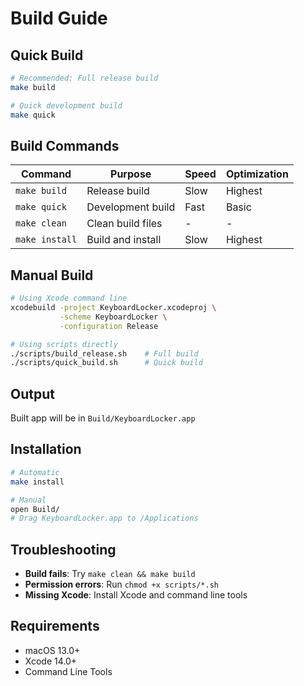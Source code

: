 # Build Guide

## Quick Build

```bash
# Recommended: Full release build
make build

# Quick development build
make quick
```

## Build Commands

| Command        | Purpose           | Speed | Optimization |
| -------------- | ----------------- | ----- | ------------ |
| `make build`   | Release build     | Slow  | Highest      |
| `make quick`   | Development build | Fast  | Basic        |
| `make clean`   | Clean build files | -     | -            |
| `make install` | Build and install | Slow  | Highest      |

## Manual Build

```bash
# Using Xcode command line
xcodebuild -project KeyboardLocker.xcodeproj \
           -scheme KeyboardLocker \
           -configuration Release

# Using scripts directly  
./scripts/build_release.sh    # Full build
./scripts/quick_build.sh      # Quick build
```

## Output

Built app will be in `Build/KeyboardLocker.app`

## Installation

```bash
# Automatic
make install

# Manual
open Build/
# Drag KeyboardLocker.app to /Applications
```

## Troubleshooting

- **Build fails**: Try `make clean && make build`
- **Permission errors**: Run `chmod +x scripts/*.sh`
- **Missing Xcode**: Install Xcode and command line tools

## Requirements

- macOS 13.0+
- Xcode 14.0+
- Command Line Tools
